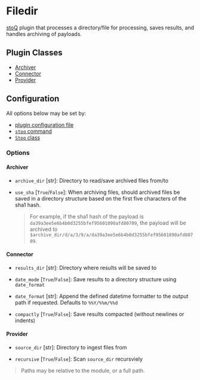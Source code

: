 # Filedir

[stoQ](https://stoq-framework.readthedocs.io/en/v2/index.html) plugin that processes a directory/file for processing, saves results, and handles archiving of payloads.

## Plugin Classes

- [Archiver](https://stoq-framework.readthedocs.io/en/v2/dev/archivers.html)
- [Connector](https://stoq-framework.readthedocs.io/en/v2/dev/connectors.html)
- [Provider](https://stoq-framework.readthedocs.io/en/v2/dev/providers.html)

## Configuration

All options below may be set by:

- [plugin configuration file](https://stoq-framework.readthedocs.io/en/v2/dev/plugin_overview.html#configuration)
- [`stoq` command](https://stoq-framework.readthedocs.io/en/v2/gettingstarted.html#plugin-options)
- [`Stoq` class](https://stoq-framework.readthedocs.io/en/v2/dev/core.html?highlight=plugin_opts#using-providers)

### Options

#### Archiver

- `archive_dir` [str]: Directory to read/save archived files from/to

- `use_sha` [`True`/`False`]: When archiving files, should archived files be saved in a directory structure based on the first five characters of the sha1 hash.
  > For example, if the sha1 hash of the payload is `da39a3ee5e6b4b0d3255bfef95601890afd80709`, the payload will be archived to `$archive_dir/d/a/3/9/a/da39a3ee5e6b4b0d3255bfef95601890afd80709`.

#### Connector

- `results_dir` [str]: Directory where results will be saved to

- `date_mode` [`True`/`False`]: Save results to a directory structure using `date_format`

- `date_format` [str]: Append the defined datetime formatter to the output path if requested. Defaults to `%%Y/%%m/%%d`

- `compactly` [`True`/`False`]: Save results compacted (without newlines or indents)

#### Provider

- `source_dir` [str]: Directory to ingest files from

- `recursive` [`True`/`False`]: Scan `source_dir` recursviely

> Paths may be relative to the module, or a full path.

